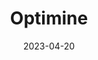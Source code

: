 ---
title: "Optimine"
description: "A website that mined data from twitter for specific topics and analyzed their sentiments."
date: 2023-04-20
url: "https://github.com/ahadjawaid/optimine"
image: "assets/img/optimine.png"
---